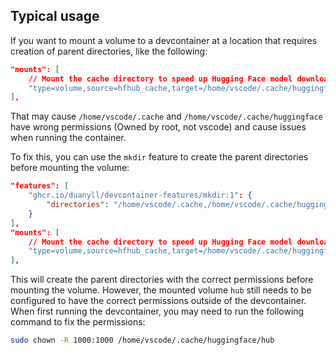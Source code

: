 ## Typical usage

If you want to mount a volume to a devcontainer at a location that requires creation of parent directories, like the following:

```json
"mounts": [
    // Mount the cache directory to speed up Hugging Face model downloads
    "type=volume,source=hfhub_cache,target=/home/vscode/.cache/huggingface/hub/"
],
```

That may cause `/home/vscode/.cache` and `/home/vscode/.cache/huggingface` have wrong permissions (Owned by root, not vscode) and cause issues when running the container.

To fix this, you can use the `mkdir` feature to create the parent directories before mounting the volume:

```json
"features": [
    "ghcr.io/duanyll/devcontainer-features/mkdir:1": {
        "directories": "/home/vscode/.cache,/home/vscode/.cache/huggingface"
    }
],
"mounts": [
    // Mount the cache directory to speed up Hugging Face model downloads
    "type=volume,source=hfhub_cache,target=/home/vscode/.cache/huggingface/hub/"
],
```

This will create the parent directories with the correct permissions before mounting the volume. However, the mounted volume `hub` still needs to be configured to have the correct permissions outside of the devcontainer. When first running the devcontainer, you may need to run the following command to fix the permissions:

```bash
sudo chown -R 1000:1000 /home/vscode/.cache/huggingface/hub
```